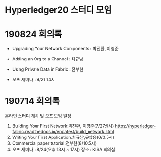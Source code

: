 # Hyperledger20 스터디 모임


# 190824 회의록
- Upgrading Your Network Components : 박진환, 이영준
- Adding an Org to a Channel : 최규남
- Using Private Data in Fabric : 전부현

- 오프 세미나 : 9/21 14시


# 190714 회의록
온라인 스터디 계획 및 오프 모임 일정
1. Building Your First Network:박진환, 이영준(7/27:5시)
https://hyperledger-fabric.readthedocs.io/en/latest/build_network.html
2. Writing Your First Application:최규남,유학용(8/3:5시)
3. Commercial paper tutorial:전부현(8/10:5시)
4. 오프 세미나 : 8/24(오후 13시 ~ 17시) 장소 : KISA 회의실

